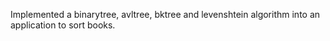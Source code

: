 Implemented a binarytree, avltree, bktree and levenshtein algorithm into an application to sort books.
